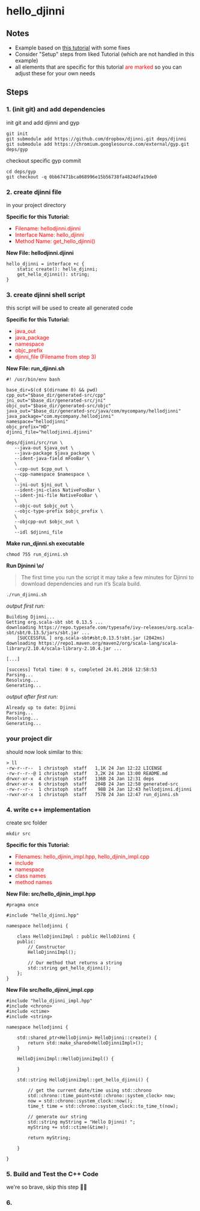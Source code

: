 # hello_djinni

## Notes

- Example based on [this tutorial](http://mobilecpptutorials.com/cross-platform-cplusplus-dev-setup-on-os-x-yosemite/) with some fixes
- Consider "Setup" steps from liked Tutorial (which are not handled in this example)
- all elements that are specific for this tutorial <span style="color: red">are marked</span> so you can adjust these for your own needs

## Steps

### 1. (init git) and add dependencies

init git and add djinni and gyp

```
git init
git submodule add https://github.com/dropbox/djinni.git deps/djinni
git submodule add https://chromium.googlesource.com/external/gyp.git deps/gyp
```

checkout specific gyp commit

```
cd deps/gyp
git checkout -q 0bb67471bca068996e15b56738fa4824dfa19de0
```


### 2. create djinni file

in your project directory

**Specific for this Tutorial:**


- <span style="color: red">Filename: hellodjinni.djinni</span>
- <span style="color: red">Interface Name: hello_djinni</span>
- <span style="color: red">Method Name: get_hello_djinni()</span>



**New File: hellodjinni.djinni**

```
hello_djinni = interface +c {
    static create(): hello_djinni;
    get_hello_djinni(): string;
}
```

### 3. create djinni shell script

this script will be used to create all generated code

**Specific for this Tutorial:**

- <span style="color: red">java_out</span>
- <span style="color: red">java_package</span>
- <span style="color: red">namespace</span>
- <span style="color: red">objc_prefix</span>
- <span style="color: red">djinni_file (Filename from step 3)</span>


**New File: run_djinni.sh**

```
#! /usr/bin/env bash

base_dir=$(cd $(dirname 0) && pwd)
cpp_out="$base_dir/generated-src/cpp"
jni_out="$base_dir/generated-src/jni"
objc_out="$base_dir/generated-src/objc"
java_out="$base_dir/generated-src/java/com/mycompany/hellodjinni"
java_package="com.mycompany.hellodjinni"
namespace="hellodjinni"
objc_prefix="HD"
djinni_file="hellodjinni.djinni"

deps/djinni/src/run \
   --java-out $java_out \
   --java-package $java_package \
   --ident-java-field mFooBar \
   \
   --cpp-out $cpp_out \
   --cpp-namespace $namespace \
   \
   --jni-out $jni_out \
   --ident-jni-class NativeFooBar \
   --ident-jni-file NativeFooBar \
   \
   --objc-out $objc_out \
   --objc-type-prefix $objc_prefix \
   \
   --objcpp-out $objc_out \
   \
   --idl $djinni_file
```


**Make run_djinni.sh executable**

```
chmod 755 run_djinni.sh                                                                                                   
```

**Run Djninni \o/**

> The first time you run the script it may take a few minutes for Djinni to download dependencies and run it’s Scala build.

```
./run_djinni.sh
```

*output first run:*

```
Building Djinni...
Getting org.scala-sbt sbt 0.13.5 ...
downloading https://repo.typesafe.com/typesafe/ivy-releases/org.scala-sbt/sbt/0.13.5/jars/sbt.jar ...
	[SUCCESSFUL ] org.scala-sbt#sbt;0.13.5!sbt.jar (2042ms)
downloading https://repo1.maven.org/maven2/org/scala-lang/scala-library/2.10.4/scala-library-2.10.4.jar ...

[...]

[success] Total time: 0 s, completed 24.01.2016 12:58:53
Parsing...
Resolving...
Generating...
```

*output after first run:*

```
Already up to date: Djinni
Parsing...
Resolving...
Generating...
```

### your project dir

should now look similar to this:

```
> ll
-rw-r--r--  1 christoph  staff   1,1K 24 Jan 12:22 LICENSE
-rw-r--r--@ 1 christoph  staff   3,2K 24 Jan 13:00 README.md
drwxr-xr-x  4 christoph  staff   136B 24 Jan 12:31 deps
drwxr-xr-x  6 christoph  staff   204B 24 Jan 12:58 generated-src
-rw-r--r--  1 christoph  staff    98B 24 Jan 12:43 hellodjinni.djinni
-rwxr-xr-x  1 christoph  staff   757B 24 Jan 12:47 run_djinni.sh
```

### 4. write c++ implementation

create src folder 

```
mkdir src
```

**Specific for this Tutorial:**

- <span style="color: red">Filenames: hello_djinin_impl.hpp, hello_djinin_impl.cpp</span>
- <span style="color: red">include</span>
- <span style="color: red">namespace</span>
- <span style="color: red">class names</span>
- <span style="color: red">method names</span>


**New File: src/hello_djinin_impl.hpp**

```
#pragma once

#include "hello_djinni.hpp"

namespace hellodjinni {

    class HelloDjinniImpl : public HelloDJinni {
    public:
        // Constructor
        HelloDjinniImpl();

        // Our method that returns a string
        std::string get_hello_djinni();
    };
}
```

**New File src/hello_djinni_impl.cpp**

```
#include "hello_djinni_impl.hpp"
#include <chrono>
#include <ctime>
#include <string>

namespace hellodjinni {

    std::shared_ptr<HelloDjinni> HelloDjinni::create() {
        return std::make_shared<HelloDjinniImpl>();
    }

    HelloDjinniImpl::HelloDjinniImpl() {

    }

    std::string HelloDjinniImpl::get_hello_djinni() {

        // get the current date/time using std::chrono
        std::chrono::time_point<std::chrono::system_clock> now;
        now = std::chrono::system_clock::now();
        time_t time = std::chrono::system_clock::to_time_t(now);

        // generate our string
        std::string myString = "Hello Djinni! ";
        myString += std::ctime(&time);

        return myString;

    }

}
```

### 5. Build and Test the C++ Code

we're so brave, skip this step 💪🏼

### 6. 